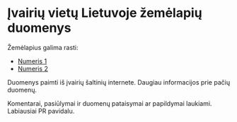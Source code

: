 Įvairių vietų Lietuvoje žemėlapių duomenys
==========================================

Žemėlapius galima rasti:

* [Numeris 1](https://www.google.com/maps/d/edit?mid=z_dyyN3Kux7s.kw0X6MDaZuBg&usp=sharing)
* [Numeris 2](https://www.google.com/maps/d/edit?mid=z_dyyN3Kux7s.kbG08Fum-OO4&usp=sharing)

Duomenys paimti iš įvairių šaltinių internete. Daugiau informacijos prie pačių duomenų.

Komentarai, pasiūlymai ir duomenų pataisymai ar papildymai laukiami. Labiausiai PR pavidalu.
